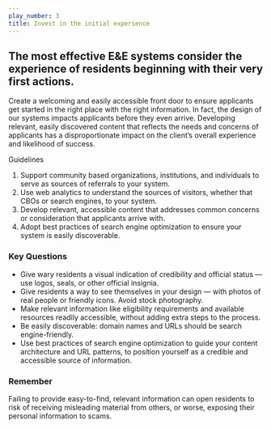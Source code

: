 ```yaml
---
play_number: 3
title: Invest in the initial experience
---
```


## The most effective E&E systems consider the experience of residents beginning with their very first actions.

Create a welcoming and easily accessible front door to ensure applicants get started in the right place with the right information. In fact, the design of our systems impacts applicants before they even arrive. Developing relevant, easily discovered content that reflects the needs and concerns of applicants has a disproportionate impact on the client’s overall experience and likelihood of success.

Guidelines
1. Support community based organizations, institutions, and individuals to serve as sources of referrals to your system.
2. Use web analytics to understand the sources of  visitors, whether that CBOs or search engines, to your system.
3. Develop relevant, accessible content that addresses common concerns or consideration that applicants arrive with.
4. Adopt best practices of search engine optimization to ensure your system is easily discoverable.


### Key Questions
- Give wary residents a visual indication of credibility and official status — use logos, seals, or other official insignia.
- Give residents a way to see themselves in your design — with photos of real people or friendly icons.  Avoid stock photography.
- Make relevant information like eligibility requirements and available resources readily accessible, without adding extra steps to the process.
- Be easily discoverable: domain names and URLs should be search engine-friendly.
- Use best practices of search engine optimization to guide your content architecture and URL patterns, to position yourself as a credible and accessible source of information.


### Remember
Failing to provide easy-to-find, relevant information can open residents to risk of receiving misleading material from others, or worse, exposing their personal information to scams.

